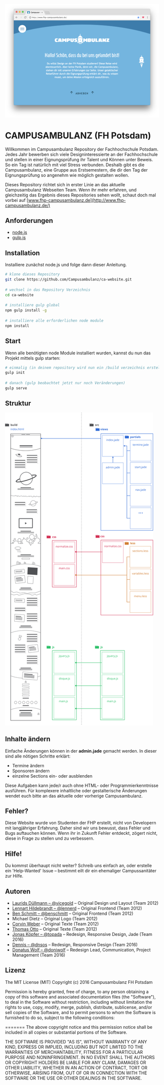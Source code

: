 ![ca screenshot](src/img/ca-cover.png "Campusambulanz Screenshot")

# CAMPUSAMBULANZ (FH Potsdam)

Willkommen im Campusambulanz Repository der Fachhochschule Potsdam. Jedes Jahr bewerben sich viele Designinteressierte an der Fachhochschule und stellen in einer Eignungsprüfung ihr Talent und Können unter Beweis. So ein Tag ist natürlich mit viel Stress verbunden. Deshalb gibt es die Campusambulanz, eine Gruppe aus Erstsemestern, die dir den Tag der Eignungsprüfung so angenehm wie möglich gestalten wollen.

Dieses Repository richtet sich in erster Linie an das aktuelle Campusambulanz Webseiten Team. Wenn ihr mehr erfahren, und gleichzeitig das Ergebnis dieses Repositories sehen wollt, schaut doch mal vorbei auf [www.fhp-campusambulanz.de](http://www.fhp-campusambulanz.de/)


## Anforderungen
- [node.js](https://nodejs.org/en/)
- [gulp.js](http://gulpjs.com/)

## Installation
Installiere zunächst node.js und folge dann dieser Anleitung.

```sh
# klone dieses Repository
git clone https://github.com/Campusambulanz/ca-website.git

# wechsel in das Repository Verzeichnis
cd ca-website

# installiere gulp global
npm gulp install -g

# installiere alle erforderlichen node module
npm install

```

## Start
Wenn alle benötigten node Module installiert wurden, kannst du nun das Projekt mittels gulp starten:

```sh
# einmalig (in deinem repository wird nun ein /build verzeichnis erstellt)
gulp init

# danach (gulp beobachtet jetzt nur noch Veränderungen)
gulp serve

```

## Struktur
![ca structure](src/img/ca-structure.png "Campusambulanz Struktur")




## Inhalte ändern
Einfache Änderungen können in der **admin.jade** gemacht werden. In dieser sind alle nötigen Schritte erklärt:

* Termine ändern
* Sponsoren ändern
* einzelne Sections ein- oder ausblenden

Diese Aufgaben kann jede/r auch ohne HTML- oder Programmierkenntnisse ausführen. Für komplexere inhaltliche oder gestalterische Änderungen wendet euch bitte an das aktuelle oder vorherige Campusambulanz.

## Fehler?
Diese Website wurde von Studenten der FHP erstellt, nicht von Developern mit langjähriger Erfahrung. Daher sind wir uns bewusst, dass Fehler und Bugs auftauchen können. Wenn ihr in Zukunft Fehler entdeckt, zögert nicht, diese in Frage zu stellen und zu verbessern.

## Hilfe!
Du kommst überhaupt nicht weiter? Schreib uns einfach an, oder erstelle ein 'Help-Wanted' Issue – bestimmt eilt dir ein ehemaliger Campussanitäter zur Hilfe.


## Autoren
- [Laurids Düllmann – @vicegold](http://github.com/vicegold) – Original Design und Layout (Team 2012)
- [Lennart Hildebrandt – @lennerd](http://github.com/lennerd) – Original Frontend (Team 2012)
- [Ben Schmitt – @benschmitt](http://github.com/benschmitt) – Original Frontend (Team 2012)
- Michael Dietz – Original Logo (Team 2012)
- [Corvin Weber](http://corvinweber.de/) – Original Texte (Team 2012)
- [Thomas Otto](http://thomas-otto.net/) – Original Texte (Team 2012)
- [Jonas Köpfer – @topada](http://github.com/topada) – Redesign, Responsive Design, Jade (Team 2016)
- [Dennis – @dnsos](http://github.com/dnsos) – Redesign, Responsive Design (Team 2016)
- [Donatus Wolf – @doniwolf](http://github.com/doniwolf) – Redesign Lead, Communication, Project Management (Team 2016)

## Lizenz
The MIT License (MIT)
Copyright (c) 2016 Campusambulanz FH Potsdam

Permission is hereby granted, free of charge, to any person obtaining a copy of this software and associated documentation files (the "Software"), to deal in the Software without restriction, including without limitation the rights to use, copy, modify, merge, publish, distribute, sublicense, and/or sell copies of the Software, and to permit persons to whom the Software is furnished to do so, subject to the following conditions:

=======
The above copyright notice and this permission notice shall be included in all copies or substantial portions of the Software.

THE SOFTWARE IS PROVIDED "AS IS", WITHOUT WARRANTY OF ANY KIND, EXPRESS OR IMPLIED, INCLUDING BUT NOT LIMITED TO THE WARRANTIES OF MERCHANTABILITY, FITNESS FOR A PARTICULAR PURPOSE AND NONINFRINGEMENT. IN NO EVENT SHALL THE AUTHORS OR COPYRIGHT HOLDERS BE LIABLE FOR ANY CLAIM, DAMAGES OR OTHER LIABILITY, WHETHER IN AN ACTION OF CONTRACT, TORT OR OTHERWISE, ARISING FROM, OUT OF OR IN CONNECTION WITH THE SOFTWARE OR THE USE OR OTHER DEALINGS IN THE SOFTWARE.
